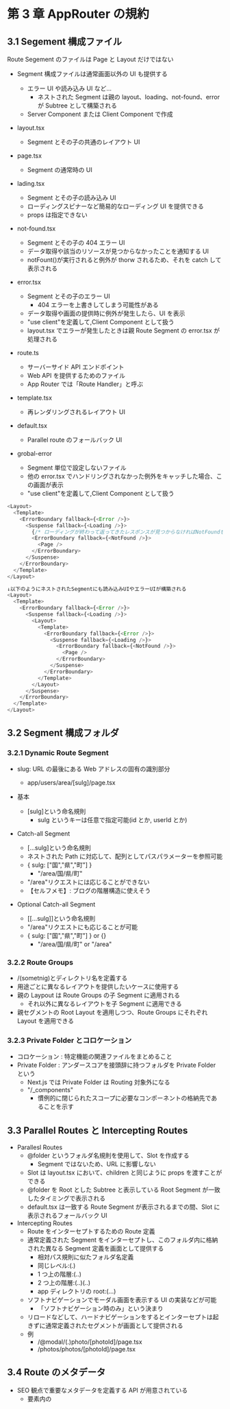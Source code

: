 # 第 3 章 AppRouter の規約

## 3.1 Segement 構成ファイル

Route Segement のファイルは Page と Layout だけではない

- Segment 構成ファイルは通常画面以外の UI も提供する

  - エラー UI や読み込み UI など...
    - ネストされた Segment は親の layout、loading、not-found、error が Subtree として構築される
  - Server Component または Client Component で作成

- layout.tsx
  - Segment とその子の共通のレイアウト UI
- page.tsx
  - Segment の通常時の UI
- lading.tsx
  - Segment とその子の読み込み UI
  - ローディングスピナーなど簡易的なローディング UI を提供できる
  - props は指定できない
- not-found.tsx
  - Segment とその子の 404 エラー UI
  - データ取得や該当のリソースが見つからなかったことを通知する UI
  - notFount()が実行されると例外が thorw されるため、それを catch して表示される
- error.tsx
  - Segment とその子のエラー UI
    - 404 エラーを上書きしてしまう可能性がある
  - データ取得や画面の提供時に例外が発生したら、UI を表示
  - "use client"を定義して,Client Component として扱う
  - layout.tsx でエラーが発生したときは親 Route Segment の error.tsx が処理される
- route.ts
  - サーバーサイド API エンドポイント
  - Web API を提供するためのファイル
  - App Router では「Route Handler」と呼ぶ
- template.tsx
  - 再レンダリングされるレイアウト UI
- default.tsx
  - Parallel route のフォールバック UI
- grobal-error
  - Segment 単位で設定しないファイル
  - 他の error.tsx でハンドリングされなかった例外をキャッチした場合、この画面が表示
  - "use client"を定義して,Client Component として扱う

```javascript
<Layout>
  <Template>
    <ErrorBoundary fallback={<Error />}>
      <Suspense fallback={<Loading />}>
        {/* ローディングが終わって返ってきたレスポンスが見つからなければNotFoundを表示したい */}
        <ErrorBoundary fallback={<NotFound />}>
          <Page />
        </ErrorBoundary>
      </Suspense>
    </ErrorBoundary>
  </Template>
</Layout>

↓以下のようにネストされたSegmentにも読み込みUIやエラーUIが構築される
<Layout>
  <Template>
    <ErrorBoundary fallback={<Error />}>
      <Suspense fallback={<Loading />}>
        <Layout>
          <Template>
            <ErrorBoundary fallback={<Error />}>
              <Suspense fallback={<Loading />}>
                <ErrorBoundary fallback={<NotFound />}>
                  <Page />
                </ErrorBoundary>
              </Suspense>
            </ErrorBoundary>
          </Template>
        </Layout>
      </Suspense>
    </ErrorBoundary>
  </Template>
</Layout>
```

## 3.2 Segment 構成フォルダ

### 3.2.1 Dynamic Route Segment

- slug: URL の最後にある Web アドレスの固有の識別部分

  - app/users/area/[sulg]/page.tsx

- 基本
  - [sulg]という命名規則
    - sulg というキーは任意で指定可能(id とか, userId とか)
- Catch-all Segment
  - [...sulg]という命名規則
  - ネストされた Path に対応して、配列としてパスパラメーターを参照可能
  - { sulg: ["国","県","町"] }
    - "/area/国/県/町"
  - "/area"リクエストには応じることができない
  - 【セルフメモ】: ブログの階層構造に使えそう
- Optional Catch-all Segment
  - [[...sulg]]という命名規則
  - "/area"リクエストにも応じることが可能
  - { sulg: ["国","県","町"] } or {}
    - "/area/国/県/町" or "/area"

### 3.2.2 Route Groups

- /(sometnig)とディレクトリ名を定義する
- 用途ごとに異なるレイアウトを提供したいケースに使用する
- 親の Laypout は Route Groups の子 Segment に適用される
  - それ以外に異なるレイアウトを子 Segment に適用できる
- 親セグメントの Root Layout を適用しつつ、Route Groups にそれぞれ Layout を適用できる

### 3.2.3 Private Folder とコロケーション

- コロケーション : 特定機能の関連ファイルをまとめること
- Private Folder : アンダースコアを接頭辞に持つフォルダを Private Folder という
  - Next.js では Private Folder は Routing 対象外になる
  - "/\_components"
    - 慣例的に閉じられたスコープに必要なコンポーネントの格納先であることを示す

## 3.3 Parallel Routes と Intercepting Routes

- Parallesl Routes
  - @folder というフォルダ名規則を使用して、Slot を作成する
    - Segment ではないため、URL に影響しない
  - Slot は layout.tsx において、children と同じように props を渡すことができる
  - @folder を Root とした Subtree と表示している Root Segment が一致したタイミングで表示される
  - default.tsx は一致する Route Segment が表示されるまでの間、Slot に表示されるフォールバック UI
- Intercepting Routes
  - Route をインターセプトするための Route 定義
  - 通常定義された Segment をインターセプトし、このフォルダ内に格納された異なる Segment 定義を画面として提供する
    - 相対パス規則に似たフォルダ名定義
    - 同じレベル:(.)
    - 1 つ上の階層:(..)
    - 2 つ上の階層:(..)(..)
    - app ディレクトリの root:(...)
  - ソフトナビゲーションでモーダル画面を表示する UI の実装などが可能
    - 「ソフトナビゲーション時のみ」という決まり
  - リロードなどして、ハードナビゲーションをするとインターセプトは起きずに通常定義されたセグメントが画面として提供される
  - 例
    - /@modal/(.)photo/[photoId]/page.tsx
    - /photos/photos/[photoId]/page.tsx

## 3.4 Route のメタデータ

- SEO 観点で重要なメタデータを定義する API が用意されている
  - <head>要素内の<title>や<meta>

### 3.4.1 静的メタデータ

- 任意 Segment の Page ファイルや Layout から metadata オブジェクトを export する
  - レンダリングされる HTML に適切なメタデータが出力される

### 3.4.2 動的メタデータ

- 任意 Segment の Page ファイルや Layout ファイルから、generateMetadata 関数を export する

【セルフメモ】: メタデータは後で調べる必要あり
